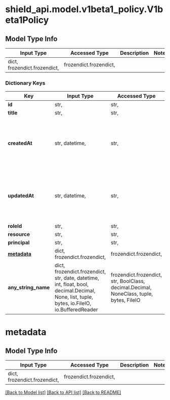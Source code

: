 # shield_api.model.v1beta1_policy.V1beta1Policy

## Model Type Info
Input Type | Accessed Type | Description | Notes
------------ | ------------- | ------------- | -------------
dict, frozendict.frozendict,  | frozendict.frozendict,  |  | 

### Dictionary Keys
Key | Input Type | Accessed Type | Description | Notes
------------ | ------------- | ------------- | ------------- | -------------
**id** | str,  | str,  |  | [optional] 
**title** | str,  | str,  |  | [optional] 
**createdAt** | str, datetime,  | str,  | The time the policy was created. | [optional] value must conform to RFC-3339 date-time
**updatedAt** | str, datetime,  | str,  | The time the policy was last updated. | [optional] value must conform to RFC-3339 date-time
**roleId** | str,  | str,  |  | [optional] 
**resource** | str,  | str,  |  | [optional] 
**principal** | str,  | str,  |  | [optional] 
**[metadata](#metadata)** | dict, frozendict.frozendict,  | frozendict.frozendict,  |  | [optional] 
**any_string_name** | dict, frozendict.frozendict, str, date, datetime, int, float, bool, decimal.Decimal, None, list, tuple, bytes, io.FileIO, io.BufferedReader | frozendict.frozendict, str, BoolClass, decimal.Decimal, NoneClass, tuple, bytes, FileIO | any string name can be used but the value must be the correct type | [optional]

# metadata

## Model Type Info
Input Type | Accessed Type | Description | Notes
------------ | ------------- | ------------- | -------------
dict, frozendict.frozendict,  | frozendict.frozendict,  |  | 

[[Back to Model list]](../../README.md#documentation-for-models) [[Back to API list]](../../README.md#documentation-for-api-endpoints) [[Back to README]](../../README.md)

